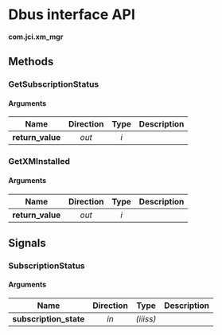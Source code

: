 
# Dbus interface API

**com.jci.xm_mgr**


## Methods

### GetSubscriptionStatus



#### Arguments

| Name | Direction | Type | Description |
| --- | :---: | :---: | --- |
| **return\_value** | *out* | *i* |  |


### GetXMInstalled



#### Arguments

| Name | Direction | Type | Description |
| --- | :---: | :---: | --- |
| **return\_value** | *out* | *i* |  |



## Signals

### SubscriptionStatus



#### Arguments

| Name | Direction | Type | Description |
| --- | :---: | :---: | --- |
| **subscription\_state** | *in* | *(iiiss)* |  |

